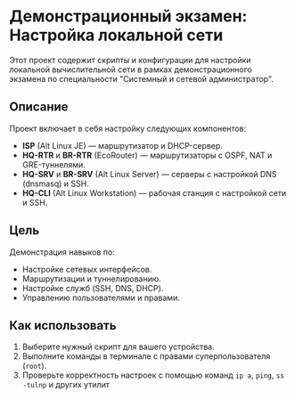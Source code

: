 # Демонстрационный экзамен: Настройка локальной сети

Этот проект содержит скрипты и конфигурации для настройки локальной вычислительной сети в рамках демонстрационного экзамена по специальности "Системный и сетевой администратор".

## Описание
Проект включает в себя настройку следующих компонентов:
- **ISP** (Alt Linux JE) — маршрутизатор и DHCP-сервер.
- **HQ-RTR** и **BR-RTR** (EcoRouter) — маршрутизаторы с OSPF, NAT и GRE-туннелями.
- **HQ-SRV** и **BR-SRV** (Alt Linux Server) — серверы с настройкой DNS (dnsmasq) и SSH.
- **HQ-CLI** (Alt Linux Workstation) — рабочая станция с настройкой сети и SSH.

## Цель
Демонстрация навыков по:
- Настройке сетевых интерфейсов.
- Маршрутизации и туннелированию.
- Настройке служб (SSH, DNS, DHCP).
- Управлению пользователями и правами.

## Как использовать
1. Выберите нужный скрипт для вашего устройства.
2. Выполните команды в терминале с правами суперпользователя (`root`).
3. Проверьте корректность настроек с помощью команд `ip a`, `ping`, `ss -tulnp` и других утилит
